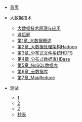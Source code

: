 * [首页](/)

* 大数据技术
  * [大数据技术原理与应用](/大数据技术/大数据技术原理与应用.md)
  * [课后题](/课后题.html)
  * [第1章_大数据概述](/大数据技术/第1章_大数据概述)
  * [第2章_大数据处理架构Hadoop](/大数据技术/第2章_大数据处理架构Hadoop.md)
  * [第3章_分布式文件系统HDFS](/大数据技术/第3章_分布式文件系统HDFS.md)
  * [第4章_分布式数据库HBase](/大数据技术/第4章_分布式数据库HBase.md)
  * [第5章_NoSQL数据库](大数据技术/第5章_NoSQL数据库.md)
  * [第6章_云数据库](大数据技术/第6章_云数据库.md)
  * [第7章_MapReduce](大数据技术/第7章_MapReduce.md)



* 测试
  * [1](/测试/1.md)
  * [2](/测试/2.html)
  * [2](/测试/2_1.html)
  * [秒表](/测试/3.html)
